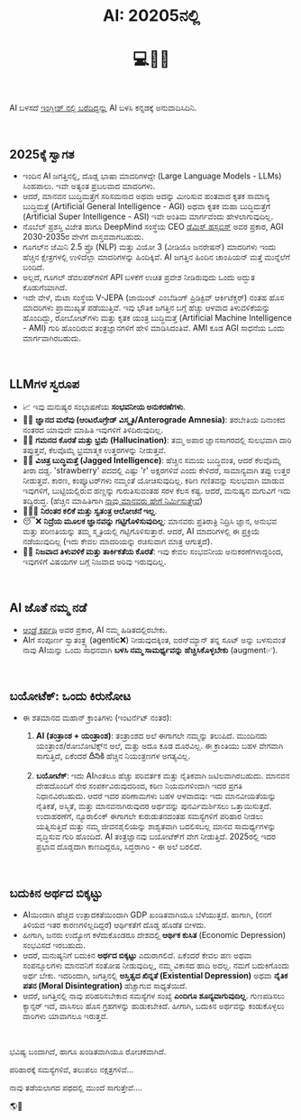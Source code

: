 <h1 align="center">AI: 20205ನಲ್ಲಿ</h1>
<h1 align="center">💻🤖🧠</h1>

<br>

AI ಬಳಸದೆ [ಇಂಗ್ಲೀಶ್ ನಲ್ಲಿ ಬರೆದಿದ್ದನ್ನು](https://karthikeshwar1.github.io/blog/2025/AI_in_2025) AI ಬಳಸಿ ಕನ್ನಡಕ್ಕೆ ಅನುವಾದಿಸಿದಿನಿ. 

<br>

## 2025ಕ್ಕೆ ಸ್ವಾಗತ

* ಇಂದಿನ AI ಜಗತ್ತಿನಲ್ಲಿ, ದೊಡ್ಡ ಭಾಷಾ ಮಾದರಿಗಳದ್ದೇ (Large Language Models - LLMs) ಸಿಂಹಪಾಲು. ಇವೇ ಅತ್ಯಂತ ಪ್ರಬಲವಾದ ಮಾದರಿಗಳು.
* ಆದರೆ, ಮಾನವನ ಬುದ್ಧಿಮತ್ತೆಗೆ ಸರಿಸಮನಾದ ಅಥವಾ ಅದನ್ನು ಮೀರಿಸುವ ಹಂತವಾದ ಕೃತಕ ಸಾಮಾನ್ಯ ಬುದ್ಧಿಮತ್ತೆ (Artificial General Intelligence - AGI) ಅಥವಾ ಕೃತಕ ಮಹಾ ಬುದ್ಧಿಮತ್ತೆಗೆ (Artificial Super Intelligence - ASI) ಇವೇ ಅಂತಿಮ ಮಾರ್ಗವೆಂದು ಹೇಳಲಾಗುವುದಿಲ್ಲ.
* ನೊಬೆಲ್ ಪ್ರಶಸ್ತಿ ವಿಜೇತ ಹಾಗೂ DeepMind ಸಂಸ್ಥೆಯ CEO [ಡೆಮಿಸ್ ಹಸ್ಸಬಿಸ್](http://googleusercontent.com/youtube/com/0) ಅವರ ಪ್ರಕಾರ, AGI 2030-2035ರ ವೇಳೆಗೆ ವಾಸ್ತವವಾಗಬಹುದು.
* ಗೂಗಲ್‌ನ ಜೆಮಿನಿ 2.5 ಪ್ರೊ (NLP) ಮತ್ತು ವಿಯೋ 3 (ವೀಡಿಯೊ ಜನರೇಷನ್) ಮಾದರಿಗಳು ಇಂದು ಹೆಚ್ಚಿನ ಕ್ಷೇತ್ರಗಳಲ್ಲಿ ಉಳಿದೆಲ್ಲಾ ಮಾದರಿಗಳನ್ನು ಹಿಂದಿಕ್ಕಿವೆ. AI ಜಗತ್ತಿನ ಹಿಂದಿನ ಚಾಂಪಿಯನ್ ಮತ್ತೆ ಮುನ್ನೆಲೆಗೆ ಬಂದಿದೆ.
* ಅಲ್ಲದೆ, ಗೂಗಲ್ ಡೆವಲಪರ್‌ಗಳಿಗೆ API ಬಳಕೆಗೆ ಉಚಿತ ಪ್ರವೇಶ ನೀಡಿರುವುದು ಒಂದು ಅದ್ಭುತ ಕೊಡುಗೆಯಾಗಿದೆ.
* ಇದೇ ವೇಳೆ, ಮೆಟಾ ಸಂಸ್ಥೆಯ V-JEPA (ಜಾಯಿಂಟ್ ಎಂಬೆಡಿಂಗ್ ಪ್ರಿಡಿಕ್ಟಿವ್ ಆರ್ಕಿಟೆಕ್ಚರ್) ನಂತಹ ಹೊಸ ಮಾದರಿಗಳು ಪ್ರಾಮುಖ್ಯತೆ ಪಡೆಯುತ್ತಿವೆ. ಇವು ಭೌತಿಕ ಜಗತ್ತಿನ ಬಗ್ಗೆ ಹೆಚ್ಚು ಆಳವಾದ ತಿಳುವಳಿಕೆಯನ್ನು ಹೊಂದಿದ್ದು, ರೋಬೋಟ್‌ಗಳು ಮತ್ತು ಕೃತಕ ಯಂತ್ರ ಬುದ್ಧಿಮತ್ತೆ (Artificial Machine Intelligence - AMI) ಗುರಿ ಹೊಂದಿರುವ ತಂತ್ರಜ್ಞಾನಗಳಿಗೆ ಹೇಳಿ ಮಾಡಿಸಿದಂತಿವೆ. AMI ಕೂಡ AGI ಸಾಧನೆಯ ಒಂದು ಮಾರ್ಗವಾಗಿರಬಹುದು.

<br>

## LLMಗಳ ಸ್ವರೂಪ

* 📈 ಇವು ಮನುಷ್ಯರ ಸಂಭಾಷಣೆಯ **ಸಂಭವನೀಯ ಅನುಕರಣೆಗಳು**.
* 🧠😕 **ಜ್ಞಾನದ ಮರೆವು (ಆಂಟರೊಗ್ರೇಡ್ ವಿಸ್ಮೃತಿ/Anterograde Amnesia)**: ತರಬೇತಿಯ ದಿನಾಂಕದ ನಂತರದ ಯಾವುದೇ ಮಾಹಿತಿ ಇವುಗಳಿಗೆ ತಿಳಿದಿರುವುದಿಲ್ಲ.
* 🧠🤯 **ಗಮನದ ಕೊರತೆ ಮತ್ತು ಭ್ರಮೆ (Hallucination)**: ತಮ್ಮ ಅಪಾರ ಜ್ಞಾನಸಾಗರದಲ್ಲಿ ಸುಲಭವಾಗಿ ದಾರಿ ತಪ್ಪುತ್ತವೆ, ಕೆಲವೊಮ್ಮೆ ಭ್ರಮಾತ್ಮಕ ಉತ್ತರಗಳನ್ನು ನೀಡುತ್ತವೆ.
* 🧠🤓 **ವಿಚಿತ್ರ ಬುದ್ಧಿಮತ್ತೆ (Jagged Intelligence)**: ಹೆಚ್ಚಿನ ಸಮಯ ಬುದ್ಧಿವಂತ, ಆದರೆ ಕೆಲವೊಮ್ಮೆ ತೀರಾ ದಡ್ಡ. 'strawberry' ಪದದಲ್ಲಿ ಎಷ್ಟು 'r' ಅಕ್ಷರಗಳಿವೆ ಎಂದು ಕೇಳಿದರೆ, ಸಾಮಾನ್ಯವಾಗಿ ತಪ್ಪು ಉತ್ತರ ನೀಡುತ್ತವೆ. ಕಾರಣ, ಕಂಪ್ಯೂಟರ್‌ಗಳು ನಮ್ಮಂತೆ ಯೋಚಿಸುವುದಿಲ್ಲ. ಕಠಿಣ ಗಣಿತವನ್ನು ಸುಲಭವಾಗಿ ಮಾಡುವ ಇವುಗಳಿಗೆ, ಬುಟ್ಟಿಯಲ್ಲಿರುವ ಹಣ್ಣನ್ನು ಗುರುತಿಸುವಂತಹ ಸರಳ ಕೆಲಸ ಕಷ್ಟ. ಆದರೆ, ಮನುಷ್ಯನ ಮಗುವಿಗೆ ಇದು ತದ್ವಿರುದ್ಧ. (ಹೆಚ್ಚಿನ ಮಾಹಿತಿಗಾಗಿ [ನಾವು ಮಾನವರು ಹೇಗೆ ನಿರ್ಮಿಸುತ್ತೇವೆ](https://karthikeshwar1.github.io/blog/2025/How_We_The_Humans_Build))
* 🏃‍♂️❌ **ನಿರಂತರ ಕಲಿಕೆ ಮತ್ತು ಸ್ವತಂತ್ರ ಆಲೋಚನೆ ಇಲ್ಲ**.
* 😴❌ **ನಿದ್ರೆಯ ಮೂಲಕ ಜ್ಞಾನವನ್ನು ಗಟ್ಟಿಗೊಳಿಸುವುದಿಲ್ಲ**: ಮಾನವರು ಪ್ರತಿರಾತ್ರಿ ನಿದ್ರಿಸಿ ಜ್ಞಾನ, ಅನುಭವ ಮತ್ತು ಪರಿಣತಿಯನ್ನು ತಮ್ಮ ಸ್ಮೃತಿಯಲ್ಲಿ ಗಟ್ಟಿಗೊಳಿಸುತ್ತಾರೆ. ಆದರೆ, AI ಮಾದರಿಗಳಲ್ಲಿ ಈ ಪ್ರಕ್ರಿಯೆ ನಡೆಯುವುದಿಲ್ಲ (ಇದು ಕೇವಲ ಮಾದರಿಯನ್ನು ರಚಿಸುವಾಗ ಮಾತ್ರ ಆಗುತ್ತದೆ).
* 🤔❌ **ನಿಜವಾದ ತಿಳುವಳಿಕೆ ಮತ್ತು ತಾರ್ಕಿಕತೆಯ ಕೊರತೆ**: ಇವು ಕೇವಲ ಸಂಭವನೀಯ ಅನುಕರಣೆಗಳಾದ್ದರಿಂದ, ಇವುಗಳಿಗೆ ವಿಷಯಗಳ ಬಗ್ಗೆ ನಿಜವಾದ ಅರಿವು ಇರುವುದಿಲ್ಲ.

<br>

## AI ಜೊತೆ ನಮ್ಮ ನಡೆ

* [ಆಂಡ್ರೆ ಕರ್ಪಥಿ](http://googleusercontent.com/youtube/1) ಅವರ ಪ್ರಕಾರ, AI ನಮ್ಮ ಹಿಡಿತದಲ್ಲಿರಬೇಕು.
* AIಗೆ ಸಂಪೂರ್ಣ ಸ್ವಾತಂತ್ರ್ಯ (agentic❌) ನೀಡುವುದಕ್ಕಿಂತ, ಐರನ್‌ಮ್ಯಾನ್ ತನ್ನ ಸೂಟ್ ಅನ್ನು ಬಳಸುವಂತೆ ನಾವು AIಯನ್ನು ಒಂದು ಸಾಧನವಾಗಿ **ಬಳಸಿ ನಮ್ಮ ಸಾಮರ್ಥ್ಯವನ್ನು ಹೆಚ್ಚಿಸಿಕೊಳ್ಳಬೇಕು** (augment✅).

<br>

## ಬಯೋಟೆಕ್: ಒಂದು ಕಿರುನೋಟ

* ಈ ಶತಮಾನದ ಮಹಾನ್ ಕ್ರಾಂತಿಗಳು (ಇಂಟರ್ನೆಟ್ ನಂತರ):
    1.  **AI (ತಂತ್ರಾಂಶ + ಯಂತ್ರಾಂಶ)**: ತಂತ್ರಾಂಶದ ಅಲೆ ಈಗಾಗಲೇ ನಮ್ಮನ್ನು ತಲುಪಿದೆ.
        ಮುಂದಿನದು ಯಂತ್ರಾಂಶ/ರೋಬೋಟಿಕ್ಸ್‌ನ ಅಲೆ, ಮತ್ತು ಅದೂ ಕೂಡ ದೂರವಿಲ್ಲ. ಈ ಕ್ರಾಂತಿಯು ಬಹಳ ವೇಗವಾಗಿ ಸಾಗುತ್ತಿದೆ, ಏಕೆಂದರೆ దీనికి ಹೆಚ್ಚಿನ ನಿಯಂತ್ರಣಗಳ ಅಗತ್ಯವಿಲ್ಲ.
    
    3.  **ಬಯೋಟೆಕ್**: ಇದು AIಗಿಂತಲೂ ಹೆಚ್ಚು ಪರಿವರ್ತಕ ಮತ್ತು ನೈತಿಕವಾಗಿ ಜಟಿಲವಾಗಿರಬಹುದು.
        ಮಾನವನ ದೇಹದೊಂದಿಗೆ ನೇರ ಸಂಪರ್ಕವಿರುವುದರಿಂದ, ಕಠಿಣ ನಿಯಮಗಳಿಂದಾಗಿ ಇದರ ಪ್ರಗತಿ ನಿಧಾನವಿರಬಹುದು.
        ಆದರೆ ಇದರ ಪರಿಣಾಮಗಳು ಬಹಳ ಆಳವಾದವು: ಇದು ಮಾನವೀಯತೆಯನ್ನು ನೈತಿಕತೆ, ಅಸ್ಮಿತೆ,
        ಮತ್ತು ಮಾನವನಾಗಿರುವುದರ ಅರ್ಥವನ್ನು ಪುನರ್ವಿಮರ್ಶಿಸಲು ಒತ್ತಾಯಿಸುತ್ತದೆ. ಉದಾಹರಣೆಗೆ, ನ್ಯೂರಾಲಿಂಕ್ ಈಗಾಗಲೇ ಕುರುಡುತನದಂತಹ ಸಮಸ್ಯೆಗಳಿಗೆ ಪರಿಹಾರ ನೀಡಲು ಯತ್ನಿಸುತ್ತಿದೆ
        ಮತ್ತು ನಮ್ಮ ಜೀವನಶೈಲಿಯನ್ನು ಶಾಶ್ವತವಾಗಿ ಬದಲಿಸಬಲ್ಲ ಮಾನವ ಸಾಮರ್ಥ್ಯಗಳನ್ನು ವೃದ್ಧಿಸುವ ಗುರಿ ಹೊಂದಿದೆ.
        AI ತಂತ್ರಜ್ಞಾನವು ಬಯೋಟೆಕ್‌ಗೆ ವೇಗ ನೀಡುತ್ತಿದೆ. 2025ರಲ್ಲಿ ಇದರ ಪ್ರಭಾವ ದೊಡ್ಡದಾಗಿ ಕಾಣದಿದ್ದರೂ, ಸಿದ್ಧರಾಗಿರಿ - ಈ ಅಲೆ ಬರಲಿದೆ.

<br>

## ಬದುಕಿನ ಅರ್ಥದ ಬಿಕ್ಕಟ್ಟು

* AIಯಿಂದಾಗಿ ಹೆಚ್ಚಿದ ಉತ್ಪಾದಕತೆಯಿಂದಾಗಿ GDP ಖಂಡಿತವಾಗಿಯೂ ಬೆಳೆಯುತ್ತದೆ. ಹಾಗಾಗಿ, (ನನಗೆ ತಿಳಿಯದ ಇತರ ಕಾರಣಗಳಿಲ್ಲದಿದ್ದರೆ) ಆರ್ಥಿಕತೆಗೆ ದೊಡ್ಡ ಹೊಡೆತ ಬೀಳದು.
* ಹೀಗಾಗಿ, ಜನರು ಉದ್ಯೋಗ ಕಳೆದುಕೊಂಡರೂ ದೇಶದಲ್ಲಿ **ಆರ್ಥಿಕ ಕುಸಿತ** (Economic Depression) ಸಂಭವಿಸದೆ ಇರಬಹುದು.
* ಆದರೆ, ಮನುಷ್ಯನಿಗೆ ಬದುಕಿನ **ಅರ್ಥದ ಬಿಕ್ಕಟ್ಟು** ಎದುರಾಗಲಿದೆ. ಏಕೆಂದರೆ ಕೇವಲ ಹಣ ಅಥವಾ ಸಂಪನ್ಮೂಲಗಳು ಮಾನವನಿಗೆ ಸಂತೋಷ ನೀಡುವುದಿಲ್ಲ, ನಮ್ಮ ವಿಕಾಸದ ಹಾದಿ ಅದಲ್ಲ.
    ನಮಗೆ ಬದುಕಿಗೊಂದು ಅರ್ಥ ಬೇಕು. ಇದರಿಂದಾಗಿ, ಜಗತ್ತಿನಲ್ಲಿ **ಅಸ್ತಿತ್ವದ ಖಿನ್ನತೆ (Existential Depression)** ಅಥವಾ **ನೈತಿಕ ಪತನ (Moral Disintegration)** ಹೆಚ್ಚಾಗುವ ಸಾಧ್ಯತೆಯಿದೆ.
* ಆದರೆ, ಜಗತ್ತಿನಲ್ಲಿ ನಾವು ಪರಿಹರಿಸಬೇಕಾದ ಸಮಸ್ಯೆಗಳ ಸಂಖ್ಯೆ **ಎಂದಿಗೂ ಶೂನ್ಯವಾಗುವುದಿಲ್ಲ**. ಗುಣಪಡಿಸಲು ಕ್ಯಾನ್ಸರ್ ಇದೆ, ವಾಸಿಸಲು ಹೊಸ ಗ್ರಹಗಳನ್ನು ಹುಡುಕಬೇಕಿದೆ. ಹೀಗಾಗಿ, ಬದುಕಿನ ಅರ್ಥವನ್ನು ಕಂಡುಕೊಳ್ಳಲು ದಾರಿಗಳು ಯಾವಾಗಲೂ ಇರುತ್ತವೆ.

<br>

ಭವಿಷ್ಯ ಬಂದಾಗಿದೆ, ಹಾಗೂ ಖಂಡಿತವಾಗಿಯೂ ರೋಚಕವಾಗಿದೆ.

ಪರಿಹಾರಕ್ಕೆ ಸಮಸ್ಯೆಗಳಿವೆ, ತಲುಪಲು ನಕ್ಷತ್ರಗಳಿವೆ...

ನಾವು ತಡೆಯಲಾಗದ ಪಥದಲ್ಲಿ ಮುಂದೆ ಸಾಗುತ್ತೇವೆ....

🌎🚀

<br>
